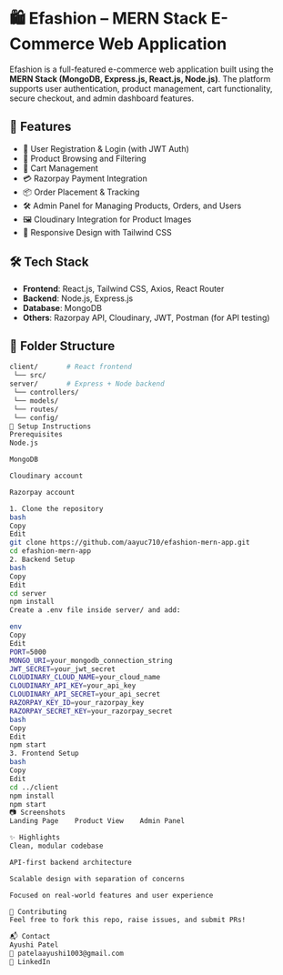 # 🛍️ Efashion – MERN Stack E-Commerce Web Application

Efashion is a full-featured e-commerce web application built using the **MERN Stack (MongoDB, Express.js, React.js, Node.js)**. The platform supports user authentication, product management, cart functionality, secure checkout, and admin dashboard features.

## 🚀 Features

- 🔐 User Registration & Login (with JWT Auth)
- 🛒 Product Browsing and Filtering
- 🧺 Cart Management
- 💳 Razorpay Payment Integration
- 📦 Order Placement & Tracking
- 🛠️ Admin Panel for Managing Products, Orders, and Users
- 🖼️ Cloudinary Integration for Product Images
- 📱 Responsive Design with Tailwind CSS

## 🛠️ Tech Stack

- **Frontend**: React.js, Tailwind CSS, Axios, React Router
- **Backend**: Node.js, Express.js
- **Database**: MongoDB
- **Others**: Razorpay API, Cloudinary, JWT, Postman (for API testing)

## 📂 Folder Structure

```bash
client/       # React frontend
 └── src/
server/       # Express + Node backend
 └── controllers/
 └── models/
 └── routes/
 └── config/
🧪 Setup Instructions
Prerequisites
Node.js

MongoDB

Cloudinary account

Razorpay account

1. Clone the repository
bash
Copy
Edit
git clone https://github.com/aayuc710/efashion-mern-app.git
cd efashion-mern-app
2. Backend Setup
bash
Copy
Edit
cd server
npm install
Create a .env file inside server/ and add:

env
Copy
Edit
PORT=5000
MONGO_URI=your_mongodb_connection_string
JWT_SECRET=your_jwt_secret
CLOUDINARY_CLOUD_NAME=your_cloud_name
CLOUDINARY_API_KEY=your_api_key
CLOUDINARY_API_SECRET=your_api_secret
RAZORPAY_KEY_ID=your_razorpay_key
RAZORPAY_SECRET_KEY=your_razorpay_secret
bash
Copy
Edit
npm start
3. Frontend Setup
bash
Copy
Edit
cd ../client
npm install
npm start
📷 Screenshots
Landing Page	Product View	Admin Panel

✨ Highlights
Clean, modular codebase

API-first backend architecture

Scalable design with separation of concerns

Focused on real-world features and user experience

🤝 Contributing
Feel free to fork this repo, raise issues, and submit PRs!

📬 Contact
Ayushi Patel
📧 patelaayushi1003@gmail.com
🔗 LinkedIn
